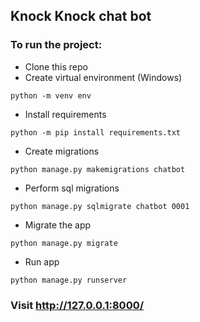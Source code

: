 ## Knock Knock chat bot

### To run the project:

- Clone this repo
- Create virtual environment (Windows)
```
python -m venv env
```
- Install requirements
```
python -m pip install requirements.txt
```
- Create migrations
```
python manage.py makemigrations chatbot
```
- Perform sql migrations
```
python manage.py sqlmigrate chatbot 0001
```
- Migrate the app
```
python manage.py migrate
```
- Run app
```
python manage.py runserver
```

### Visit http://127.0.0.1:8000/